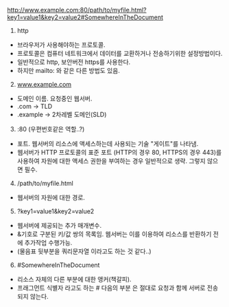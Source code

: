 http://www.example.com:80/path/to/myfile.html?key1=value1&key2=value2#SomewhereInTheDocument

1. http 
- 브라우저가 사용해야하는 프로토콜.
- 프로토콜은 컴퓨터 네트워크에서 데이터를 교환하거나 전송하기위한 설정방법이다.
- 일반적으로 http, 보안버전 https를 사용한다.
- 하지만 mailto: 와 같은 다른 방법도 있음.

2. www.example.com
- 도메인 이름. 요청중인 웹서버.
- .com -> TLD
- .example -> 2차레벨 도메인(SLD)

3. :80 (우편번호같은 역할..?)
- 포트. 웹서버의 리소스에 액세스하는데 사용되는 기술 "게이트"를 나타냄.
- 웹서버가  HTTP 프로토콜의 표준 포트 (HTTP의 경우 80, HTTPS의 경우 443)를 사용하여 자원에 대한 액세스 권한을 부여하는 경우 일반적으로 생략.
  그렇지 않으면 필수.
  
4. /path/to/myfile.html
- 웹서버의 자원에 대한 경로. 

5. ?key1=value1&key2=value2
- 웹서버에 제공되는 추가 매개변수.
- &기호로 구분된 키/값 쌍의 목록임. 웹서버는 이를 이용하여 리소스를 반환하기 전에 추가작업 수행가능.
- (물음표 뒷부분을 쿼리문자열 이라고도 하는 것 같다..)

6. #SomewhereInTheDocument
- 리소스 자체의 다른 부분에 대한 앵커(책갈피).
- 프래그먼트 식별자 라고도 하는 # 다음의 부분 은 절대로 요청과 함께 서버로 전송되지 않는다.

  
